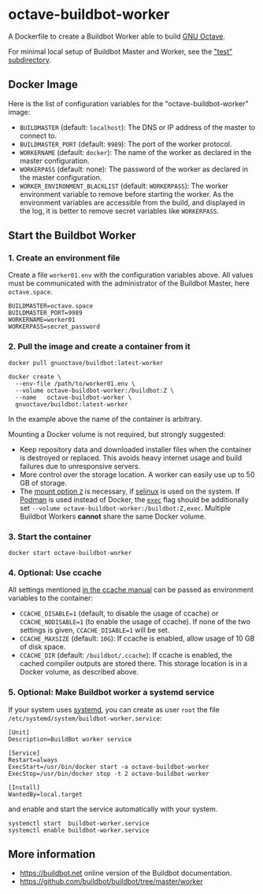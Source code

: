 # octave-buildbot-worker

A Dockerfile to create a Buildbot Worker able to build
[GNU Octave](https://www.octave.org).

For minimal local setup of Buildbot Master and Worker, see the
["test" subdirectory](https://github.com/gnu-octave/octave-buildbot/tree/master/test).

## Docker Image

Here is the list of configuration variables for the "octave-buildbot-worker"
image:

- `BUILDMASTER` (default: `localhost`): The DNS or IP address of the master to
  connect to.
- `BUILDMASTER_PORT` (default: `9989`): The port of the worker protocol.
- `WORKERNAME` (default: `docker`): The name of the worker as declared in the
  master configuration.
- `WORKERPASS` (default: none): The password of the worker as declared in the
  master configuration.
- `WORKER_ENVIRONMENT_BLACKLIST` (default: `WORKERPASS`): The worker
  environment variable to remove before starting the worker.  As the
  environment variables are accessible from the build, and displayed in the
  log, it is better to remove secret variables like `WORKERPASS`.

## Start the Buildbot Worker

### 1. Create an environment file

Create a file `worker01.env` with the configuration variables above.
All values must be communicated with the administrator of the Buildbot Master,
here `octave.space`.

```
BUILDMASTER=octave.space
BUILDMASTER_PORT=9989
WORKERNAME=worker01
WORKERPASS=secret_password
```

### 2. Pull the image and create a container from it

    docker pull gnuoctave/buildbot:latest-worker

    docker create \
      --env-file /path/to/worker01.env \
      --volume octave-buildbot-worker:/buildbot:Z \
      --name   octave-buildbot-worker \
      gnuoctave/buildbot:latest-worker

In the example above the name of the container is arbitrary.

Mounting a Docker volume is not required, but strongly suggested:
- Keep repository data and downloaded installer files when the container is
  destroyed or replaced.  This avoids heavy internet usage and build failures
  due to unresponsive servers.
- More control over the storage location.  A worker can easily use up to 50 GB
  of storage.
- The [mount option `Z`](https://docs.docker.com/storage/bind-mounts/#configure-the-selinux-label)
  is necessary, if
  [selinux](https://en.wikipedia.org/wiki/Security-Enhanced_Linux)
  is used on the system.
  If [Podman](https://podman.io/) is used instead of Docker, the
  [`exec`](https://docs.podman.io/en/latest/markdown/podman-create.1.html)
  flag should be additionally set
  `--volume octave-buildbot-worker:/buildbot:Z,exec`.
Multiple Buildbot Workers **cannot** share the same Docker volume.

### 3. Start the container

    docker start octave-buildbot-worker

### 4. Optional: Use ccache

All settings mentioned
[in the ccache manual](https://ccache.dev/manual/3.7.11.html#_configuration)
can be passed as environment variables to the container:

- `CCACHE_DISABLE=1` (default, to disable the usage of ccache) or
  `CCACHE_NODISABLE=1` (to enable the usage of ccache).  If none of the two
  settings is given, `CCACHE_DISABLE=1` will be set.
- `CCACHE_MAXSIZE` (default: `10G`): If ccache is enabled, allow usage of
  10 GB of disk space.
- `CCACHE_DIR` (default: `/buildbot/.ccache`): If ccache is enabled, the cached
  compiler outputs are stored there.  This storage location is in a Docker
  volume, as described above.

### 5. Optional: Make Buildbot worker a systemd service

If your system uses [systemd](https://systemd.io/), you can create as user
`root` the file `/etc/systemd/system/buildbot-worker.service`:

```
[Unit]
Description=BuildBot worker service

[Service]
Restart=always
ExecStart=/usr/bin/docker start -a octave-buildbot-worker
ExecStop=/usr/bin/docker stop -t 2 octave-buildbot-worker

[Install]
WantedBy=local.target
```
and enable and start the service automatically with your system.

    systemctl start  buildbot-worker.service
    systemctl enable buildbot-worker.service

## More information

- https://buildbot.net online version of the Buildbot documentation.
- https://github.com/buildbot/buildbot/tree/master/worker
